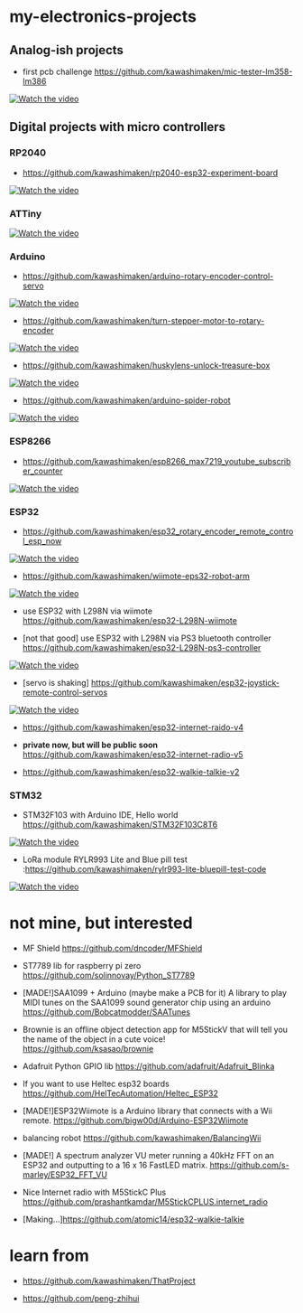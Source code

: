 # my-electronics-projects

## Analog-ish projects

* first pcb challenge https://github.com/kawashimaken/mic-tester-lm358-lm386

[![Watch the video](https://img.youtube.com/vi/nFrnlTu5QJI/0.jpg)](https://www.youtube.com/watch?v=nFrnlTu5QJI)

## Digital projects with micro controllers
### RP2040

* https://github.com/kawashimaken/rp2040-esp32-experiment-board

[![Watch the video](https://img.youtube.com/vi/p60-jE2-4uw/0.jpg)](https://www.youtube.com/watch?v=p60-jE2-4uw)

### ATTiny

[![Watch the video](https://img.youtube.com/vi/QW_ub1S5uK4/0.jpg)](https://www.youtube.com/watch?v=QW_ub1S5uK4)

### Arduino
* https://github.com/kawashimaken/arduino-rotary-encoder-control-servo

[![Watch the video](https://img.youtube.com/vi/p5afJRlpyuM/0.jpg)](https://www.youtube.com/watch?v=p5afJRlpyuM)

* https://github.com/kawashimaken/turn-stepper-motor-to-rotary-encoder

[![Watch the video](https://img.youtube.com/vi/WeZ-J6VnXnI/0.jpg)](https://www.youtube.com/watch?v=WeZ-J6VnXnI)

* https://github.com/kawashimaken/huskylens-unlock-treasure-box

[![Watch the video](https://img.youtube.com/vi/NLYeVqr4qt0/0.jpg)](https://www.youtube.com/watch?v=NLYeVqr4qt0)

* https://github.com/kawashimaken/arduino-spider-robot

[![Watch the video](http://img.youtube.com/vi/BmntMGtbWnE/0.jpg)](https://www.youtube.com/watch?v=BmntMGtbWnE)

### ESP8266
* https://github.com/kawashimaken/esp8266_max7219_youtube_subscriber_counter

[![Watch the video](https://img.youtube.com/vi/gD3KpWGXoV4/0.jpg)](https://www.youtube.com/watch?v=gD3KpWGXoV4)

### ESP32

* https://github.com/kawashimaken/esp32_rotary_encoder_remote_control_esp_now

[![Watch the video](https://img.youtube.com/vi/8IGkFBghzww/0.jpg)](https://www.youtube.com/watch?v=8IGkFBghzww)

* https://github.com/kawashimaken/wiimote-eps32-robot-arm

[![Watch the video](https://img.youtube.com/vi/TPcjP3Q70mc/0.jpg)](https://www.youtube.com/watch?v=TPcjP3Q70mc)

* use ESP32 with L298N via wiimote https://github.com/kawashimaken/esp32-L298N-wiimote

* [not that good] use ESP32 with L298N via PS3 bluetooth controller https://github.com/kawashimaken/esp32-L298N-ps3-controller

[![Watch the video](https://img.youtube.com/vi/PfHG8Qa2jiM/0.jpg)](https://www.youtube.com/watch?v=PfHG8Qa2jiM)

* [servo is shaking] https://github.com/kawashimaken/esp32-joystick-remote-control-servos

[![Watch the video](https://img.youtube.com/vi/qa2ixbKXAfQ/0.jpg)](https://www.youtube.com/watch?v=qa2ixbKXAfQ)

* https://github.com/kawashimaken/esp32-internet-raido-v4

* **private now, but will be public soon** https://github.com/kawashimaken/esp32-internet-radio-v5

* https://github.com/kawashimaken/esp32-walkie-talkie-v2

### STM32
* STM32F103 with Arduino IDE, Hello world  https://github.com/kawashimaken/STM32F103C8T6

[![Watch the video](https://img.youtube.com/vi/jCXw1tdk7D8/0.jpg)](https://www.youtube.com/watch?v=jCXw1tdk7D8)

* LoRa module RYLR993 Lite and Blue pill test :https://github.com/kawashimaken/rylr993-lite-bluepill-test-code

[![Watch the video](https://img.youtube.com/vi/n4BayMWz080/0.jpg)](https://www.youtube.com/watch?v=n4BayMWz080)

# not mine, but interested

* MF Shield
https://github.com/dncoder/MFShield

* ST7789 lib for raspberry pi zero
https://github.com/solinnovay/Python_ST7789

* [MADE!]SAA1099 + Arduino (maybe make a PCB for it) A library to play MIDI tunes on the SAA1099 sound generator chip using an arduino
https://github.com/Bobcatmodder/SAATunes

* Brownie is an offline object detection app for M5StickV that will tell you the name of the object in a cute voice! https://github.com/ksasao/brownie

* Adafruit Python GPIO lib https://github.com/adafruit/Adafruit_Blinka

* If you want to use Heltec esp32 boards https://github.com/HelTecAutomation/Heltec_ESP32

* [MADE!]ESP32Wiimote is a Arduino library that connects with a Wii remote. https://github.com/bigw00d/Arduino-ESP32Wiimote

* balancing robot https://github.com/kawashimaken/BalancingWii

* [MADE!] A spectrum analyzer VU meter running a 40kHz FFT on an ESP32 and outputting to a 16 x 16 FastLED matrix. https://github.com/s-marley/ESP32_FFT_VU

* Nice Internet radio with M5StickC Plus https://github.com/prashantkamdar/M5StickCPLUS.internet_radio

* [Making...]https://github.com/atomic14/esp32-walkie-talkie

# learn from

* https://github.com/kawashimaken/ThatProject

* https://github.com/peng-zhihui

